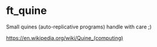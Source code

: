 # ft_quine
Small quines (auto-replicative programs) handle with care ;)

https://en.wikipedia.org/wiki/Quine_(computing)
